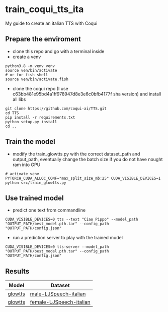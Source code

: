 # train_coqui_tts_ita
My guide to create an italian TTS with Coqui

## Prepare the enviroment
* clone this repo and go with a terminal inside
* create a venv
```
python3.8 -m venv venv
source ven/bin/activate
# or for fish shell
source ven/bin/activate.fish
```
* clone the coqui repo (I use c63bb481e95bd4a1ff978947d8e3e6c0bfb4177f sha version) and install all libs
```
git clone https://github.com/coqui-ai/TTS.git
cd TTS
pip install -r requirements.txt
python setup.py install
cd ..
```

## Train the model
* modify the train_glowtts.py with the correct dataset_path and output_path, eventually change the batch size if you do not have nought ram into GPU
```
# activate venv
PYTORCH_CUDA_ALLOC_CONF="max_split_size_mb:25" CUDA_VISIBLE_DEVICES=1 python src/train_glowtts.py
```

## Use trained model
* predict one text from commandline
```
CUDA_VISIBLE_DEVICES=0 tts --text "Ciao Pippo" --model_path "OUTPUT_PATH/best_model.pth.tar" --config_path "OUTPUT_PATH/config.json"
```
* run a prediction server to play with the trained model
```
CUDA_VISIBLE_DEVICES=0 tts-server --model_path "OUTPUT_PATH/best_model.pth.tar" --config_path "OUTPUT_PATH/config.json"
```

## Results
|Model|Dataset|
|----|------|
|[glowtts](https://huggingface.co/z-uo/glowtts-male-it/tree/main)|[male-LJSpeech-italian](https://huggingface.co/datasets/z-uo/male-LJSpeech-italian)|
|[glowtts](https://huggingface.co/z-uo/glowtts-female-it/tree/main)|[female-LJSpeech-italian](https://huggingface.co/datasets/z-uo/female-LJSpeech-italian)|

